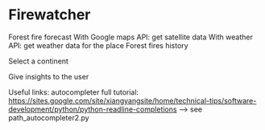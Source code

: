 # Firewatcher

Forest fire forecast 
With Google maps API: get satellite data
With weather API: get weather data for the place
Forest fires history

Select a continent 

Give insights to the user


Useful links:
autocompleter full tutorial: https://sites.google.com/site/xiangyangsite/home/technical-tips/software-development/python/python-readline-completions
--> see path_autocompleter2.py


